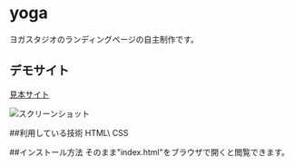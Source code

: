 yoga
===

ヨガスタジオのランディングページの自主制作です。

## デモサイト

[見本サイト](https://yasuko-yoga-portfolio.herokuapp.com/)

![スクリーンショット](https://user-images.githubusercontent.com/84828867/138978054-2fdd3509-10c7-4583-992a-a5a6ebc57fd5.png)

##利用している技術
HTML\ CSS

##インストール方法
そのまま"index.html"をブラウザで開くと閲覧できます。
